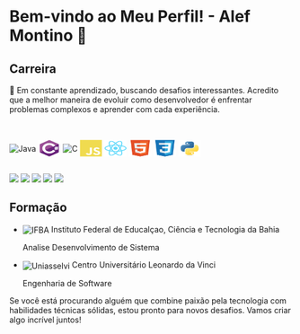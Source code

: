 # Bem-vindo ao Meu Perfil! - Alef Montino 👋

## Carreira
🌱 Em constante aprendizado, buscando desafios interessantes. Acredito que a melhor maneira de evoluir como desenvolvedor é enfrentar problemas complexos e aprender com cada experiência.
##
<div style="display: inline_block"><br>
  <img align="center" alt="Java" height="30" width="40" src="https://cdn.jsdelivr.net/gh/devicons/devicon@latest/icons/java/java-original.svg" >
  <img align="center" alt="Csharp" height="30" width="40" src="https://raw.githubusercontent.com/devicons/devicon/master/icons/csharp/csharp-original.svg">
  <img align="center" alt="C" height="30" width="40" src="https://cdn.jsdelivr.net/gh/devicons/devicon@latest/icons/c/c-original.svg">
  <img align="center" alt="Js" height="30" width="40" src="https://raw.githubusercontent.com/devicons/devicon/master/icons/javascript/javascript-plain.svg">
  <img align="center" alt="React" height="30" width="40" src="https://raw.githubusercontent.com/devicons/devicon/master/icons/react/react-original.svg">
  <img align="center" alt="HTML" height="30" width="40" src="https://raw.githubusercontent.com/devicons/devicon/master/icons/html5/html5-original.svg">
  <img align="center" alt="CSS" height="30" width="40" src="https://raw.githubusercontent.com/devicons/devicon/master/icons/css3/css3-original.svg">
  <img align="center" alt="Python" height="30" width="40" src="https://raw.githubusercontent.com/devicons/devicon/master/icons/python/python-original.svg">
          
</div>
  
  ##
 
<div> 
  <a href="https://www.linkedin.com/in/alef-montino-1454842a7/" target="_blank"><img src="https://img.shields.io/badge/-LinkedIn-%230077B5?style=for-the-badge&logo=linkedin&logoColor=white" target="_blank"></a> 
  <a href="https://instagram.com/alefmontino" target="_blank"><img src="https://img.shields.io/badge/-Instagram-%23E4405F?style=for-the-badge&logo=instagram&logoColor=white" target="_blank"></a>
 	<a href="https://www.twitch.tv/MonchihaFW" target="_blank"><img src="https://img.shields.io/badge/Twitch-9146FF?style=for-the-badge&logo=twitch&logoColor=white" target="_blank"></a>
 <a href="https://discord.gg/fn7WprSFjz" target="_blank"><img src="https://img.shields.io/badge/Discord-7289DA?style=for-the-badge&logo=discord&logoColor=white" target="_blank"></a> 
  <a href = "mailto:alefmontino.p@gmail.com"><img src="https://img.shields.io/badge/-Gmail-%23333?style=for-the-badge&logo=gmail&logoColor=white" target="_blank"></a>
  
</div>

## Formação
- <img align="center" alt="IFBA" height="30" width="25" src="https://upload.wikimedia.org/wikipedia/commons/thumb/1/15/Logotipo_IFET.svg/500px-Logotipo_IFET.svg.png">    Instituto Federal de Educalçao, Ciência e Tecnologia da Bahia

  Analise Desenvolvimento de Sistema


  
- <img align="center" alt="Uniasselvi" height="30" width="30" src="https://play-lh.googleusercontent.com/lxAibpROnBYS8UdEsiWmEVtBH798TbS3KyKev7KMgdM1YaV349DtjP2L2ckqw3-sPE8=w240-h480-rw">   Centro Universitário Leonardo da Vinci

  Engenharia de Software

Se você está procurando alguém que combine paixão pela tecnologia com habilidades técnicas sólidas, estou pronto para novos desafios. Vamos criar algo incrível juntos!

